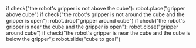 

if check("the robot's gripper is not above the cube"):
    robot.place("gripper above cube")
if check("the robot's gripper is not around the cube and the gripper is open"):
    robot.drop("gripper around cube")
if check("the robot's gripper is near the cube and the gripper is open"):
    robot.close("gripper around cube")
if check("the robot's gripper is near the cube and the cube is below the gripper"):
    robot.slide("cube to goal")
